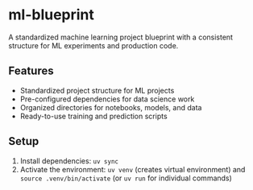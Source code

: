 # ml-blueprint

A standardized machine learning project blueprint with a consistent structure for ML experiments and production code.

## Features

- Standardized project structure for ML projects
- Pre-configured dependencies for data science work
- Organized directories for notebooks, models, and data
- Ready-to-use training and prediction scripts

## Setup

1. Install dependencies: `uv sync`
2. Activate the environment: `uv venv` (creates virtual environment) and `source .venv/bin/activate` (or `uv run` for individual commands)